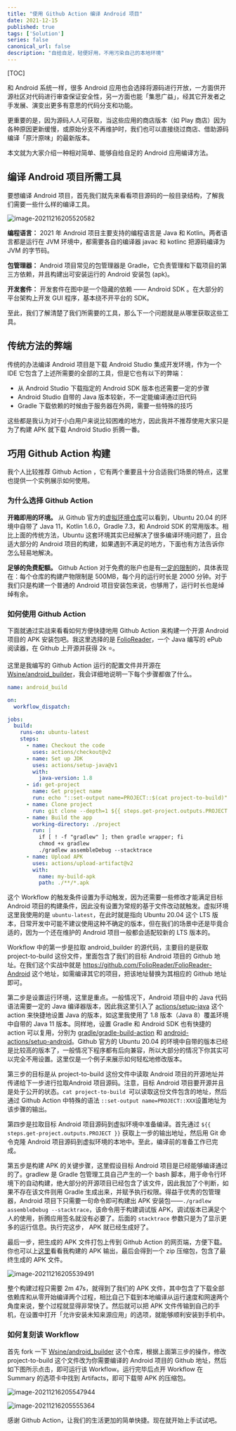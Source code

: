 ```yaml
---
title: "使用 Github Action 编译 Android 项目"
date: 2021-12-15
published: true
tags: ['Solution']
series: false
canonical_url: false
description: "自给自足，轻便好用，不用污染自己的本地环境"
---
```


[TOC]

和 Android 系统一样，很多 Android 应用也会选择将源码进行开放，一方面供开源社区对代码进行审查保证安全性，另一方面也能「集思广益」，经其它开发者之手发展、演变出更多有意思的代码分支和功能。

更重要的是，因为源码人人可获取，当这些应用的商店版本（如 Play 商店）因为各种原因更新缓慢，或原始分支不再维护时，我们也可以直接绕过商店、借助源码编译「原汁原味」的最新版本。

本文就为大家介绍一种相对简单、能够自给自足的 Android 应用编译方法。



## 编译 Android 项目所需工具

要想编译 Android 项目，首先我们就先来看看项目源码的一般目录结构，了解我们需要一些什么样的编译工具。

![image-20211216205520582](https://image.wsine.top/e290608b0930f14d4801fd8aaa7341fb.png)

**编程语言：** 2021 年 Android 项目主要支持的编程语言是 Java 和 Kotlin。两者语言都是运行在 JVM 环境中，都需要各自的编译器 javac 和 kotlinc 把源码编译为 JVM 的字节码。

**包管理器：** Android 项目常见的包管理器是 Gradle，它负责管理和下载项目的第三方依赖，并且构建出可安装运行的 Android 安装包 (apk)。

**开发套件：** 开发套件在图中是一个隐藏的依赖 —— Android SDK 。在大部分的平台架构上开发 GUI 程序，基本绕不开平台的 SDK。

至此，我们了解清楚了我们所需要的工具，那么下一个问题就是从哪里获取这些工具。

## 传统方法的弊端

传统的办法编译 Android 项目是下载 Android Studio 集成开发环境，作为一个 IDE 它包含了上述所需要的全部的工具，但是它也有以下的弊端：

- 从 Android Studio 下载指定的 Android SDK 版本也还需要一定的步骤
- Android Studio 自带的 Java 版本较新，不一定能编译通过旧代码
- Gradle 下载依赖的时候由于服务器在外网，需要一些特殊的技巧

这些都是我认为对于小白用户来说比较困难的地方，因此我并不推荐使用大家只是为了构建 APK 就下载 Android Studio 折腾一番。

## 巧用 Github Action 构建

我个人比较推荐 Github Action ，它有两个重要且十分合适我们场景的特点，这里也提供一个实例展示如何使用。

### 为什么选择 Github Action

**开箱即用的环境。** 从 Github 官方的[虚拟环境仓库](https://github.com/actions/virtual-environments/blob/main/images/linux/Ubuntu2004-README.md)可以看到，Ubuntu 20.04 的环境中自带了 Java 11，Kotlin 1.6.0，Gradle 7.3，和 Android SDK 的常用版本。相比上面的传统方法，Ubuntu 这套环境其实已经解决了很多编译环境问题了，且合适大部分的 Android 项目的构建，如果遇到不满足的地方，下面也有方法告诉你怎么轻易地解决。

**足够的免费配额。** Github Action 对于免费的账户也是有[一定的限制](https://docs.github.com/en/billing/managing-billing-for-github-actions/about-billing-for-github-actions)的，具体表现在：每个仓库的构建产物限制是 500MB，每个月的运行时长是 2000 分钟。对于我们只是构建一个普通的 Android 项目安装包来说，也够用了，运行时长也是绰绰有余。

### 如何使用 Github Action

下面就通过实战来看看如何方便快捷地用 Github Action 来构建一个开源 Android 项目的 APK 安装包吧。我这里选择的是 [FolioReader](https://github.com/FolioReader/FolioReader-Android)，一个 Java 编写的 ePub 阅读器，在 Github 上开源并获得 2k ⭐。

这里是我编写的 Github Action 运行的配置文件并开源在 [Wsine/android_builder](https://github.com/Wsine/android_builder/blob/main/.github/workflows/build.yaml)，我会详细地说明一下每个步骤都做了什么。

```YAML
name: android_build

on:
  workflow_dispatch:

jobs:
  build:
    runs-on: ubuntu-latest
    steps:
      - name: Checkout the code
        uses: actions/checkout@v2
      - name: Set up JDK
        uses: actions/setup-java@v1
        with:
          java-version: 1.8
      - id: get-project
        name: Get project name
        run: echo "::set-output name=PROJECT::$(cat project-to-build)"
      - name: Clone project
        run: git clone --depth=1 ${{ steps.get-project.outputs.PROJECT }} project
      - name: Build the app
        working-directory: ./project
        run: |
          if [ ! -f "gradlew" ]; then gradle wrapper; fi
          chmod +x gradlew
          ./gradlew assembleDebug --stacktrace
      - name: Upload APK
        uses: actions/upload-artifact@v2
        with:
          name: my-build-apk
          path: ./**/*.apk
```

这个 Workflow 的触发条件设置为手动触发，因为还需要一些修改才能满足目标 Android 项目的构建条件，因此没有设置为常规的基于文件改动就触发。虚拟环境这里我使用的是 `ubuntu-latest`，在此时就是指向 Ubuntu 20.04 这个 LTS 版本，日常开发中可能不建议使用这种不确定的版本，但在我们的场景中还是毕竟合适的，因为一个还在维护的 Android 项目一般都会适配较新的 LTS 版本的。

Workflow 中的第一步是拉取 android_builder 的源代码，主要目的是获取 project-to-build 这份文件，里面包含了我们的目标 Android 项目的 Github 地址。在我们这个实战中就是 https://github.com/FolioReader/FolioReader-Android 这个地址，如需编译其它的项目，把该地址替换为其相应的 Github 地址即可。

第二步是设置运行环境，这里是重点。一般情况下，Android 项目中的 Java 代码语法需要一定的 Java 编译器版本，因此我这里引入了 [actions/setup-java](https://github.com/actions/setup-java) 这个 action 来快捷地设置 Java 的版本，如这里我使用了 1.8 版本（Java 8）覆盖环境中自带的 Java 11 版本。同样地，设置 Gradle 和 Android SDK 也有快捷的 action 可以复用，分别为 [gradle/gradle-build-action](https://github.com/gradle/gradle-build-action) 和 [android-actions/setup-android](https://github.com/android-actions/setup-android)。Github 官方的 Ubuntu 20.04 的环境中自带的版本已经是比较高的版本了，一般情况下程序都有后向兼容，所以大部分的情况下你其实可以完全不用设置。这里仅是一个例子来展示如何轻松地修改版本。

第三步的目标是从 project-to-build 这份文件中读取 Android 项目的开源地址并传递给下一步进行拉取Android 项目源码。注意，目标 Android 项目要开源并且是处于公开的状态。`cat project-to-build `可以读取这份文件包含的地址，然后通过 Github Action 中特殊的语法 `::set-output name=PROJECT::XXX`设置地址为该步骤的输出。

第四步是拉取目标 Android 项目源码到虚拟环境中准备编译。首先通过 `${{ steps.get-project.outputs.PROJECT }}` 获取上一步的输出地址，然后用 Git 命令克隆 Android 项目源码到虚拟环境的本地中。至此，编译前的准备工作已完成。

第五步是构建 APK 的关键步骤，这里假设目标 Android 项目是已经能够编译通过的了。gradlew 是 Gradle 包管理工具自己产生的一个 bash 脚本，用于命令行环境下的自动构建，绝大部分的开源项目已经包含了该文件，因此我加了个判断，如果不存在该文件则用 Gradle 生成出来，并赋予执行权限。得益于优秀的包管理器，Android 项目下只需要一句命令即可构建出 APK 安装包——`./gradlew assembleDebug --stacktrace`，该命令用于构建调试版 APK，调试版本已满足个人的使用，折腾应用签名就没有必要了。后面的 `stacktrace` 参数只是为了显示更多的运行信息。执行完这步， APK 就已经生成好了。

最后一步，把生成的 APK 文件打包上传到 Github Action 的网页端，方便下载。你也可以上[这里](https://github.com/Wsine/android_builder/actions/runs/1561922173)看看我构建的 APK 输出，最后会得到一个 zip 压缩包，包含了最终生成的 APK 文件。

![image-20211216205539491](https://image.wsine.top/f4dcff2a76b6651ef4674ba2fd4a0a9a.png)

整个构建过程只需要 2m 47s，就得到了我们的 APK 文件，其中包含了下载全部依赖库和从零开始编译两个过程，相比自己下载到本地编译从运行速度和网速两个角度来说，整个过程就显得非常快了。然后就可以把 APK 文件传输到自己的手机，在设置中打开「允许安装未知来源应用」的选项，就能够顺利安装到手机中。

### 如何复刻该 Workflow

首先 fork 一下 [Wsine/android_builder](https://github.com/Wsine/android_builder) 这个仓库，根据上面第三步的操作，修改 project-to-build 这个文件改为你需要编译的 Android 项目的 Github 地址，然后如下图所示点击，即可运行该 Workflow。运行完毕后点开 Workflow 在 Summary 的选项卡中找到 Artifacts，即可下载带 APK 的压缩包。

![image-20211216205547944](https://image.wsine.top/0fab346b98a0a2cf789043791c138135.png)

![image-20211216205555364](https://image.wsine.top/9b5cd9a75a22a8a35a94466a98e9b9a8.png)



感谢 Github Action，让我们的生活更加的简单快捷。现在就开始上手试试吧。
